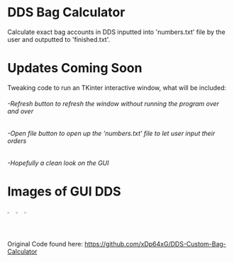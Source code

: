 # DDS Bag Calculator
 Calculate exact bag accounts in DDS inputted into 'numbers.txt' file by the user and outputted to 'finished.txt'.
 
# Updates Coming Soon
 Tweaking code to run an TKinter interactive window, what will be included:
###### -Refresh button to refresh the window without running the program over and over
######  -Open file button to open up the 'numbers.txt' file to let user input their orders
######  -Hopefully a clean look on the GUI

# Images of GUI DDS
<div style ="width:60px ; height:60px">
<img src = 'https://snipboard.io/lgQHbS.jpg' alt="Intro of Program" width="25%" height="25%">
<img src = 'https://snipboard.io/MrQiUT.jpg' alt="Update Program" width="25%" height="25%">
<img src = 'https://snipboard.io/Xm47ih.jpg' alt="New data" width="25%" height="25%">
</div>


Original Code found here: https://github.com/xDp64xG/DDS-Custom-Bag-Calculator

